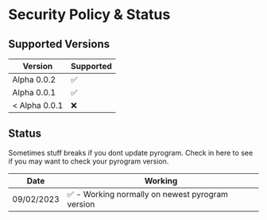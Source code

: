 # Security Policy & Status

## Supported Versions

| Version         | Supported          |
| --------------- | ------------------ |
| Alpha 0.0.2     | :white_check_mark: |
| Alpha 0.0.1     | :white_check_mark: |
| < Alpha 0.0.1   | :x:                |


## Status

Sometimes stuff breaks if you dont update pyrogram. Check in here to see if you may want to check your pyrogram version.

| Date            | Working                                                          |
| --------------- | ---------------------------------------------------------------- |
| 09/02/2023      | :white_check_mark: - Working normally on newest pyrogram version |
